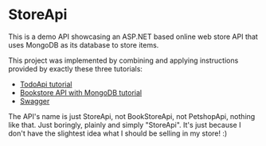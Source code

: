 # StoreApi
This is a demo API showcasing an ASP.NET based online web store API that uses MongoDB as its database to store items.

This project was implemented by combining and applying instructions provided by exactly these three tutorials:

* [TodoApi tutorial](https://learn.microsoft.com/en-us/aspnet/core/tutorials/first-web-api?view=aspnetcore-8.0&amp;tabs=visual-studio-code)
* [Bookstore API with MongoDB tutorial](https://learn.microsoft.com/en-us/aspnet/core/tutorials/first-mongo-app)
* [Swagger](https://learn.microsoft.com/en-us/aspnet/core/tutorials/web-api-help-pages-using-swagger?view=aspnetcore-8.0)

The API's name is just StoreApi, not BookStoreApi, not PetshopApi,
nothing like that. Just boringly, plainly and simply "StoreApi". 
It's just because I don't have the slightest idea what I should be selling in my store! :)
